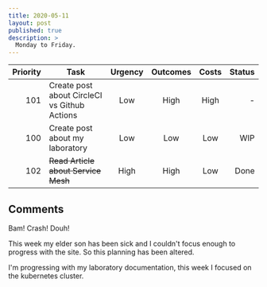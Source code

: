 ```yaml
---
title: 2020-05-11
layout: post
published: true
description: >
  Monday to Friday.
---
```



| Priority | Task | Urgency | Outcomes | Costs | Status |
| ---------: | ------------ | :-------: | :--------: | :----: | ------: |
| 101 | Create post about CircleCI vs Github Actions | Low | High | High | - |
| 100 | Create post about my laboratory | Low | Low | Low | WIP |
| 102 | ~~Read Article about Service Mesh~~ | High | High | Low | Done |

## Comments

Bam! Crash! Douh!

This week my elder son has been sick and I couldn't focus enough to progress
 with the site.  So this planning has been altered.

I'm progressing with my laboratory documentation, this week I focused on
 the kubernetes cluster.



